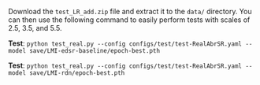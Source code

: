 Download the `test_LR_add.zip` file and extract it to the `data/` directory. You can then use the following command to easily perform tests with scales of 2.5, 3.5, and 5.5.



**Test**: `python test_real.py --config configs/test/test-RealAbrSR.yaml --model save/LMI-edsr-baseline/epoch-best.pth`

**Test**: `python test_real.py --config configs/test/test-RealAbrSR.yaml --model save/LMI-rdn/epoch-best.pth`